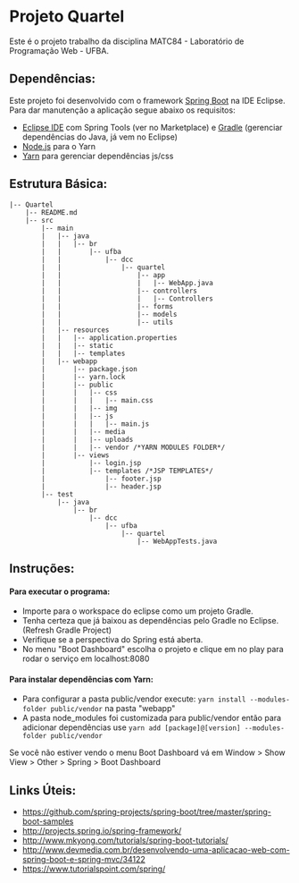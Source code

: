 # Projeto Quartel

Este é o projeto trabalho da disciplina MATC84 - Laboratório de Programação Web - UFBA.

## Dependências:

Este projeto foi desenvolvido com o framework [Spring Boot](http://projects.spring.io/spring-boot/) na IDE Eclipse. Para dar manutenção a aplicação segue abaixo os requisitos:

 - [Eclipse IDE](http://www.eclipse.org/downloads/) com Spring Tools (ver no Marketplace) e [Gradle](https://gradle.org/) (gerenciar dependências do Java, já vem no Eclipse)
 - [Node.js](https://nodejs.org/en/) para o Yarn
 - [Yarn](https://www.npmjs.com/package/yarn) para gerenciar dependências js/css

## Estrutura Básica:

```
|-- Quartel
    |-- README.md
    |-- src
        |-- main
        |   |-- java
        |   |   |-- br
        |   |       |-- ufba
        |   |           |-- dcc
        |   |               |-- quartel
        |   |                   |-- app
        |   |                   |   |-- WebApp.java
        |   |                   |-- controllers
        |   |                   |   |-- Controllers
        |   |                   |-- forms
        |   |                   |-- models
        |   |                   |-- utils
        |   |-- resources
        |   |   |-- application.properties
        |   |   |-- static
        |   |   |-- templates
        |   |-- webapp
        |       |-- package.json
        |       |-- yarn.lock
        |       |-- public
        |       |   |-- css
        |       |   |   |-- main.css
        |       |   |-- img
        |       |   |-- js
        |       |   |   |-- main.js
        |       |   |-- media
        |       |   |-- uploads
        |       |   |-- vendor /*YARN MODULES FOLDER*/
        |       |-- views
        |           |-- login.jsp
        |           |-- templates /*JSP TEMPLATES*/
        |               |-- footer.jsp
        |               |-- header.jsp
        |-- test
            |-- java
                |-- br
                    |-- dcc
                        |-- ufba
                            |-- quartel
                                |-- WebAppTests.java

```

## Instruções:

#### Para executar o programa: 
 - Importe para o workspace do eclipse como um projeto Gradle.
 - Tenha certeza que já baixou as dependências pelo Gradle no Eclipse. (Refresh Gradle Project)
 - Verifique se a perspectiva do Spring está aberta.
 - No menu "Boot Dashboard" escolha o projeto e clique em no play para rodar o serviço em localhost:8080

#### Para instalar dependências com Yarn:
 - Para configurar a pasta public/vendor execute: `yarn install --modules-folder public/vendor` na pasta "webapp"
 - A pasta node_modules foi customizada para public/vendor então para adicionar dependências use `yarn add [package]@[version] --modules-folder public/vendor`

Se você não estiver vendo o menu Boot Dashboard vá em Window > Show View > Other > Spring > Boot Dashboard

## Links Úteis:

 - https://github.com/spring-projects/spring-boot/tree/master/spring-boot-samples
 - http://projects.spring.io/spring-framework/
 - http://www.mkyong.com/tutorials/spring-boot-tutorials/
 - http://www.devmedia.com.br/desenvolvendo-uma-aplicacao-web-com-spring-boot-e-spring-mvc/34122
 - https://www.tutorialspoint.com/spring/

